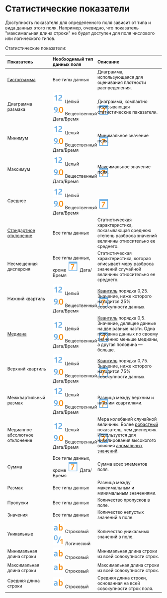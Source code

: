 # Статистические показатели

Доступность показателя для определенного поля зависит от типа и вида данных этого поля. Например, очевидно, что показатель "максимальная длина строки" не будет доступен для поля числового или логического типов.

Статистические показатели:

|Показатель|Необходимый тип данных поля|Описание|
|:----|:----|:----|
|[Гистограмма](https://wiki.loginom.ru/articles/histogram.html)|Все типы данных|Диаграмма, использующаяся для оценивания плотности распределения.|
 |Диаграмма размаха|![](../../media/app/icons/datatype-18/datatype-default-02.svg) Целый <nobr>![](../../media/app/icons/datatype-18/datatype-default-03.svg) Вещественный </nobr>![](../../media/app/icons/datatype-18/datatype-default-05.svg) Дата/Время|Диаграмма, компактно показывающая статистические паказатели.| 
 |Минимум|![](../../media/app/icons/datatype-18/datatype-default-02.svg) Целый <nobr>![](../../media/app/icons/datatype-18/datatype-default-03.svg) Вещественный </nobr>![](../../media/app/icons/datatype-18/datatype-default-05.svg) Дата/Время|Минимальное значение поля.|
 |Максимум|![](../../media/app/icons/datatype-18/datatype-default-02.svg) Целый <nobr>![](../../media/app/icons/datatype-18/datatype-default-03.svg) Вещественный </nobr>![](../../media/app/icons/datatype-18/datatype-default-05.svg) Дата/Время|Максимальное значение поля.|
 |Среднее|![](../../media/app/icons/datatype-18/datatype-default-02.svg) Целый <nobr>![](../../media/app/icons/datatype-18/datatype-default-03.svg) Вещественный </nobr>![](../../media/app/icons/datatype-18/datatype-default-05.svg) Дата/Время|
 |[Стандартное отклонение](https://wiki.loginom.ru/articles/mean-square-deviation.html)|Все типы данных|Статистическая характеристика, показывающая среднюю степень разброса значений величины относительно ее среднего.|
 |Несмещенная дисперсия|Все типы данных, кроме ![](../../media/app/icons/datatype-18/datatype-default-05.svg) Дата/Время|Статистическая характеристика, которая описывает меру разброса значений случайной величины относительно ее среднего.|
 |Нижний квартиль|![](../../media/app/icons/datatype-18/datatype-default-02.svg) Целый <nobr>![](../../media/app/icons/datatype-18/datatype-default-03.svg) Вещественный </nobr>![](../../media/app/icons/datatype-18/datatype-default-05.svg) Дата/Время|[Квантиль](https://wiki.loginom.ru/articles/quantile.html) порядка 0,25. Значение, ниже которого находится 25% совокупности данных.|
 |[Медиана](https://wiki.loginom.ru/articles/median.html)|![](../../media/app/icons/datatype-18/datatype-default-02.svg) Целый <nobr>![](../../media/app/icons/datatype-18/datatype-default-03.svg) Вещественный </nobr>![](../../media/app/icons/datatype-18/datatype-default-05.svg) Дата/Время|[Квантиль](https://wiki.loginom.ru/articles/quantile.html) порядка 0,5. Значение, делящее данные на две равные части. Одна половина данных по своему значению меньше медианы, а другая половина — больше.|
 |Верхний квартиль|![](../../media/app/icons/datatype-18/datatype-default-02.svg) Целый <nobr>![](../../media/app/icons/datatype-18/datatype-default-03.svg) Вещественный </nobr>![](../../media/app/icons/datatype-18/datatype-default-05.svg) Дата/Время|[Квантиль](https://wiki.loginom.ru/articles/quantile.html) порядка 0,75. Значение, ниже которого находится 75% совокупности данных.|
 |Межквартильный размах|![](../../media/app/icons/datatype-18/datatype-default-02.svg) Целый <nobr>![](../../media/app/icons/datatype-18/datatype-default-03.svg) Вещественный </nobr>![](../../media/app/icons/datatype-18/datatype-default-05.svg) Дата/Время|Разница между верхним и нижним квартилями.|
 |Медианное абсолютное отклонение|![](../../media/app/icons/datatype-18/datatype-default-02.svg) Целый <nobr>![](../../media/app/icons/datatype-18/datatype-default-03.svg) Вещественный </nobr>![](../../media/app/icons/datatype-18/datatype-default-05.svg) Дата/Время|Мера колебаний случайной величины. Более [робастный](https://wiki.loginom.ru/articles/robustness.html) показатель, чем дисперсия. Используется для нивелирования высокогого влияния [аномальных значений](https://wiki.loginom.ru/articles/outlier.html).|
 |Сумма|Все типы данных, кроме ![](../../media/app/icons/datatype-18/datatype-default-05.svg) Дата/Время|Сумма всех элементов поля.|
 |Размах|Все типы данных|Разница между максимальным и минимальным значениями.|
 |Пропуски|Все типы данных|Количество пропусков в поле.|
 |Значения|Все типы данных|Количество непустых значений в поле.|
 |Уникальные|![](../../media/app/icons/datatype-18/datatype-default-01.svg) Строковый  ![](../../media/app/icons/datatype-18/datatype-default-04.svg) Логический|Количество уникальных значений в поле.|
 |Минимальная длина строки|![](../../media/app/icons/datatype-18/datatype-default-01.svg) Строковый|Минимальная длина строки из всей совокупности строк.|
 |Максимальная длина строки|![](../../media/app/icons/datatype-18/datatype-default-01.svg) Строковый|Максимальная длина строки из всей совокупности строк.|
 |Средняя длина строки|![](../../media/app/icons/datatype-18/datatype-default-01.svg) Строковый|Средняя длина строки, основанная на всей совокупности строк поля.|